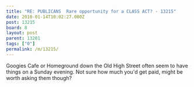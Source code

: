 ```yaml
---
title: "RE: PUBLICANS  Rare opportunity for a CLASS ACT? - 13215"
date: 2010-01-14T10:02:27.000Z
post: 13215
board: 8
layout: post
parent: 13201
tags: ["0"]
permalink: /m/13215/
---
```

Googies Cafe or Homeground down the Old High Street often seem to have things on a Sunday evening. Not sure how much you'd get paid, might be worth asking them though?
